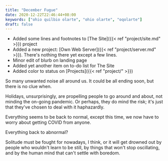 ```yaml
---
title: "December Fugue"
date: 2020-12-22T22:46:44+08:00
keywords: ["ohio quilbio olarte", "ohio olarte", "oqolarte"]
draft: false
---
```

- Added some lines and footnotes to [The Site]({{< ref "project/site.md" >}}) project
- Added a new project: [Own Web Server]({{< ref "project/server.md" >}}). There's nothing there yet except a few lines.
- Minor edit of blurb on landing page
- Added yet another item on to-do list for The Site
- Added color to status on [Projects]({{< ref "project/" >}})

So many unwanted noise all around us.
It could be all ending soon, but there is no clue when.

Holidays, unsurprisingly, are propelling people to go around and about, not minding the on-going pandemic.
Or perhaps, they do mind the risk;
it's just that they've chosen to deal with it haphazardly.

Everything seems to be back to normal, except this time, we now have to worry about getting COVID from anyone.

Everything back to abnormal?

Solitude must be fought for nowadays, I think, or it will get drowned out by people who wouldn't learn to be still, by things that won't stop oscillating, and by the human mind that can't settle with boredom.
